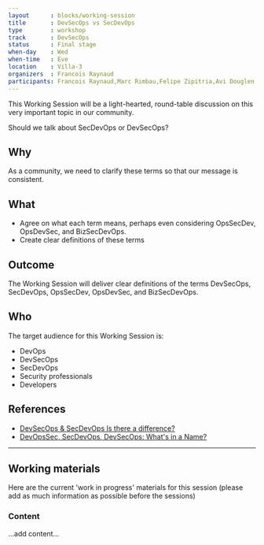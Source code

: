 ```yaml
---
layout      : blocks/working-session
title       : DevSecOps vs SecDevOps
type        : workshop
track       : DevSecOps
status      : Final stage
when-day    : Wed
when-time   : Eve
location    : Villa-3
organizers  : Francois Raynaud
participants: Francois Raynaud,Marc Rimbau,Felipe Zipitria,Avi Douglen
---
```


This Working Session will be a light-hearted, round-table discussion on this very important topic in our community.

Should we talk about SecDevOps or DevSecOps?

## Why

As a community, we need to clarify these terms so that our message is consistent. 

## What

- Agree on what each term means, perhaps even considering OpsSecDev, OpsDevSec, and BizSecDevOps.
- Create clear definitions of these terms

## Outcome

The Working Session will deliver clear definitions of the terms DevSecOps, SecDevOps, OpsSecDev, OpsDevSec, and BizSecDevOps.

## Who

The target audience for this Working Session is:

- DevOps
- DevSecOps
- SecDevOps
- Security professionals
- Developers

## References

- [DevSecOps & SecDevOps Is there a difference?](https://www.linkedin.com/pulse/devsecops-secdevops-difference-kumar-mba-msc-cissp-mbcs-citp)
- [DevOpsSec, SecDevOps, DevSecOps: What's in a Name?](http://www.csoonline.com/article/3132078/security/devopssec-secdevops-devsecops-whats-in-a-name.html)

--- 

## Working materials

Here are the current 'work in progress' materials for this session (please add as much information as possible before the sessions)

### Content

...add content...
